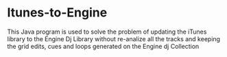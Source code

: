 # Itunes-to-Engine
This Java program is used to solve the problem of updating the iTunes library to the Engine Dj Library without re-analize all the tracks and keeping the grid edits, cues and loops generated on the Engine dj Collection
